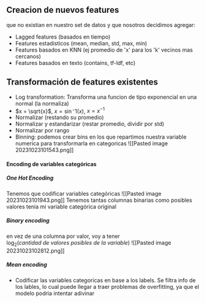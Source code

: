 ## Creacion de nuevos features
que no existian en nuestro set de datos y que nosotros decidimos agregar:
- Lagged features (basados en tiempo)
- Features estadisticos (mean, median, std, max, min)
- Features basados en KNN (ej promedio de 'x' para los 'k' vecinos mas cercanos)
- Features basados en texto (contains, tf-ldf, etc)

## Transformación de features existentes
- Log transformation: Transforma una funcion de tipo exponencial en una normal (la normaliza)
- $x = \sqrt{x}$, $x=\sin⁻1(x)$, $x=x^{-1}$
- Normalizar (restando su promedio)
- Normalizar y estandarizar (restar promedio, dividir por std)
- Normalizar por rango 
- Binning: podemos crear bins en los que repartimos nuestra variable numerica para transformarla en categoricas ![[Pasted image 20231023101543.png]]
#### Encoding de variables categóricas
##### One Hot Encoding
Tenemos que codificar variables categóricas
![[Pasted image 20231023101943.png]]
Tenemos tantas columnas binarias como posibles valores tenia mi variable categórica original

##### Binary encoding
en vez de una columna por valor, voy a tener $\log_{2}(cantidad \ de \ valores \ posibles \ de \ la \ variable)$
![[Pasted image 20231023102812.png]]

##### Mean encoding
- Codificar las variables categoricas en base a los labels. Se filtra info de los lables, lo cual puede llegar a traer problemas de overfitting, ya que el modelo podria intentar adivinar 